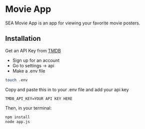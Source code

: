 # Movie App

SEA Movie App is an app for viewing your favorite movie posters.

## Installation

Get an API Key from [TMDB](https://www.themoviedb.org/?language=en-US)

- Sign up for an account
- Go to settings -> api
- Make a .env file

```bash
touch .env
```

Copy and paste this in to your .env file and add your api key

```
TMDB_API_KEY=YOUR API KEY HERE
```

Then, in your terminal:
```bash
npm install
node app.js
```
